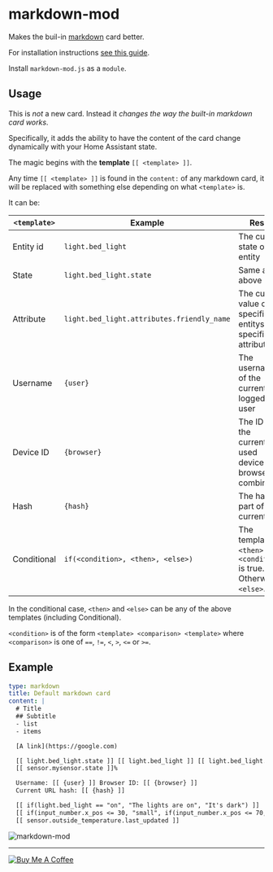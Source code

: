markdown-mod
============

Makes the buil-in [markdown](https://www.home-assistant.io/lovelace/markdown/) card better.

For installation instructions [see this guide](https://github.com/thomasloven/hass-config/wiki/Lovelace-Plugins).

Install `markdown-mod.js` as a `module`.

## Usage
This is *not* a new card. Instead it *changes the way the built-in markdown card works*.

Specifically, it adds the ability to have the content of the card change dynamically with your Home Assistant state.

The magic begins with the **template** `[[ <template> ]]`.

Any time `[[ <template> ]]` is found in the `content:` of any markdown card, it will be replaced with something else depending on what `<template>` is.

It can be:

| `<template>` | Example | Result
| ------------ | ------- | ------
| Entity id | `light.bed_light` | The current state of the entity
| State | `light.bed_light.state` | Same as above
| Attribute | `light.bed_light.attributes.friendly_name` | The current value of the specified entitys specified attribute
| Username | `{user}` | The username of the currently logged in user
| Device ID | `{browser}` | The ID of the currently used device-browser combination
| Hash | `{hash}` | The hash part of the current URL
| Conditional | `if(<condition>, <then>, <else>)` | The template in `<then>` if `<condition>` is true. Otherwise `<else>`.

In the conditional case, `<then>` and `<else>` can be any of the above templates (including Conditional).

`<condition>` is of the form `<template> <comparison> <template>` where `<comparison>` is one of `==`, `!=`, `<`, `>`, `<=` or `>=`.

## Example
```yaml
type: markdown
title: Default markdown card
content: |
  # Title
  ## Subtitle
  - list
  - items

  [A link](https://google.com)

  [[ light.bed_light.state ]] [[ light.bed_light ]] [[ light.bed_light.attributes.friendly_name ]]
  [[ sensor.mysensor.state ]]%

  Username: [[ {user} ]] Browser ID: [[ {browser} ]]
  Current URL hash: [[ {hash} ]]

  [[ if(light.bed_light == "on", "The lights are on", "It's dark") ]]
  [[ if(input_number.x_pos <= 30, "small", if(input_number.x_pos <= 70, "Medium", "LARGE")) ]]
  [[ sensor.outside_temperature.last_updated ]]
```

![markdown-mod](https://user-images.githubusercontent.com/1299821/59043091-e8d2e100-887b-11e9-9c31-4512bd2ebc47.gif)

---
<a href="https://www.buymeacoffee.com/uqD6KHCdJ" target="_blank"><img src="https://www.buymeacoffee.com/assets/img/custom_images/white_img.png" alt="Buy Me A Coffee" style="height: auto !important;width: auto !important;" ></a>
